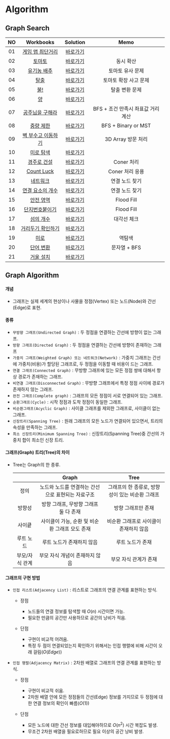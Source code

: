 # Algorithm 


## Graph Search
|<center>NO|<center>Workbooks|<center>Solution|<center>Memo|
|:---:|:---:|:---:|:---:|
|01|[<center>게임 맵 최단거리](https://programmers.co.kr/learn/courses/30/lessons/1844)|[<center>바로가기](./Solution/게임%20맵%20최단거리)|  |
|02|[<center>토마토](https://www.acmicpc.net/problem/7576)|[<center>바로가기](./Solution/토마토)|동시 확산|
|03|[<center>유기농 배추](https://www.acmicpc.net/problem/1012)|[<center>바로가기](./Solution/유기농%20배추)|토마토 유사 문제|
|04|[<center>탈출](https://www.acmicpc.net/problem/3055)|[<center>바로가기](./Solution/탈출)|토마토 확장 사고 문제|
|05|[<center>불!](https://www.acmicpc.net/problem/4179)|[<center>바로가기](./Solution/불!)|탈출 변환 문제| 
|06|[<center>양](https://www.acmicpc.net/problem/3184)|[<center>바로가기](./Solution/양)||
|07|[<center>공주님을 구해라](https://www.acmicpc.net/problem/17836)|[<center>바로가기](./Solution/공주님을%20구해라)|BFS + 조건 만족시 좌표값 거리 계산|
|08|[<center>중량 제한](https://www.acmicpc.net/problem/1939)|[<center>바로가기](./Solution/중량%20제한)|BFS + Binary or MST|
|09|[<center>벽 부수고 이동하기](https://www.acmicpc.net/problem/2206)|[<center>바로가기](./Solution/벽%20부수고%20이동하기)|3D Array 방문 처리|
|10|[<center>미로 탐색](https://www.acmicpc.net/problem/2178)|[<center>바로가기](./Solution/미로%20탐색)||
|11|[<center>경주로 건설](https://programmers.co.kr/learn/courses/30/lessons/67259)|[<center>바로가기](./Solution/경주로%20건설)|Coner 처리|
|12|[<center>Count Luck](https://www.hackerrank.com/challenges/count-luck/problem)|[<center>바로가기](./Solution/Count%20Luck)|Coner 처리 응용|
|13|[<center>네트워크](https://programmers.co.kr/learn/courses/30/lessons/43162)|[<center>바로가기](./Solution/네트워크)|연결 노드 찾기|
|14|[<center>연결 요소의 개수](https://www.acmicpc.net/problem/11724)|[<center>바로가기](./Solution/연결%20요소의%20개수)|연결 노드 찾기|
|15|[<center>안전 영역](https://www.acmicpc.net/problem/2468)|[<center>바로가기](./Solution/안전%20영역)|Flood Fill|
|16|[<center>단지번호붙이기](https://www.acmicpc.net/problem/2667)|[<center>바로가기](./Solution/단지번호붙이기)|Flood Fill|
|17|[<center>섬의 개수](https://www.acmicpc.net/problem/4963)|[<center>바로가기](./Solution/섬의%20개수)|대각선 체크|
|18|[<center>거리두기 확인하기](https://school.programmers.co.kr/learn/courses/30/lessons/81302)|[<center>바로가기](./Solution/거리두기%20확인하기)||
|19|[<center>미로](https://www.acmicpc.net/problem/24463)|[<center>바로가기](./Solution/미로)|역탐색|
|20|[<center>단어 변환](https://school.programmers.co.kr/learn/courses/30/lessons/43163)|[<center>바로가기](./Solution/단어%20변환)|문자열 + BFS|
|21|[<center>거울 설치](https://www.acmicpc.net/problem/2151)|[<center>바로가기](./Solution/거울%20설치)||

## Graph Algorithm
#### 개념
- 그래프는 실제 세계의 현상이나 사물을 정점(Vertex) 또는 노드(Node)와 간선(Edge)로 표현.


#### 종류
- `무방향 그래프(Undirected Graph)` : 두 정점을 연결하는 간선에 방향이 없는 그래프.
- `방향 그래프(Directed Graph)` : 두 정점을 연결하는 간선에 방향이 존재하는 그래프
- `가중치 그래프(Weighted Graph) 또는 네트워크(Network)` : 가중치 그래프는 간선에 가중치(비용)가 할당된 그래프로, 두 정점을 이동할 때 비용이 드는 그래프.
- `연결 그래프(Connected Graph)` : 무방향 그래프에 있는 모든 정점 쌍에 대해서 항상 경로가 존재하는 그래프.
- `비연결 그래프(Disconnected Graph)` : 무방향 그래프에서 특정 정점 사이에 경로가 존재하지 않는 그래프.
- `완전 그래프(Complete graph)` : 그래프의 모든 정점이 서로 연결되어 있는 그래프.
- `순환그래프(Cycle)` : 시작 정점과 도착 정점이 동일한 그래프.
- `비순환그래프(Acyclic Graph)` : 사이클 그래프를 제외한 그래프로, 사이클이 없는 그래프.
- `신장트리(Spanning Tree)` : 원래 그래프의 모든 노드가 연결되어 있으면서, 트리의 속성을 만족하는 그래프.
- `최소 신장트리(Minimum Spanning Tree)` : 신장트리(Spanning Tree)중 간선의 가중치 합이 최소인 신장 트리.


#### 그래프(Graph) 트리(Tree)의 차이
- Tree는 Graph의 한 종류.

    ||<center>Graph|<center>Tree|
    |:---:|:---:|:---:|
    |정의|노드와 노드를 연결하는 간선으로 표현되는 자료구조|그래프의 한 종류로, 방향성이 있는 비순환 그래프|
    |방향성|방향 그래프, 무방향 그래프 둘 다 존재|방향 그래프만 존재|
    |사이킅|사이클이 가능, 순환 및 비순환 그래프 모도 존재|비순환 그래프로 사이클이 존재하지 않음|
    |루트 노드|루트 노드가 존재하지 않음|루트 노드가 존재|
    |부모/자식 관계|부모 자식 개념이 존재하지 않음|부모 자식 관계가 존재 |


#### 그래프의 구현 방법
- `인접 리스트(Adjacency List)` : 리스트로 그래프의 연결 관계를 표현하는 방식. 
    - 장점
        - 노드들의 연결 정보를 탐색할 때 $O(n)$ 시간이면 가능.
        - 필요한 만큼의 공간만 사용하므로 공간의 낭비가 적음.
    
    - 단점
        - 구현이 비교적 어려움.
        - 특정 두 점이 연결되었는지 확인하기 위해서는 인접 행렬에 비해 시간이 오래 걸림($O(Edge)$)

- `인접 행렬(Adjacency Matrix)` : 2차원 배열로 그래프의 연결 관계를 표현하는 방식.
    - 장점
        - 구현이 비교적 쉬움.
        - 2차원 배열 안에 모든 정점들의 간선(Edge) 정보를 가지므로 두 정점에 대한 연결 정보의 확인이 빠름($O(1)$)
    
    - 단점
        - 모든 노드에 대한 간선 정보를 대입해야하므로  $O(n^2)$ 시간 복잡도 발생.
        - 무조건 2차원 배열을 필요로하므로 필요 이상의 공간 낭비 발생.
